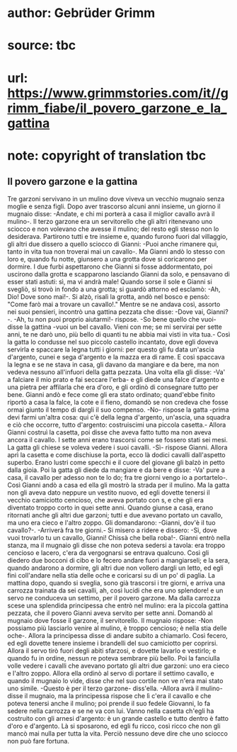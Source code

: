 # author: Gebrüder Grimm
# source: tbc
# url: https://www.grimmstories.com/it//grimm_fiabe/il_povero_garzone_e_la_gattina
# note: copyright of translation tbc

## Il povero garzone e la gattina 

Tre garzoni servivano in un mulino dove viveva un vecchio mugnaio senza
moglie e senza figli. Dopo aver trascorso alcuni anni insieme, un giorno
il mugnaio disse: -Andate, e chi mi porterà a casa il miglior cavallo
avrà il mulino-. Il terzo garzone era un servitorello che gli altri
ritenevano uno sciocco e non volevano che avesse il mulino; del resto
egli stesso non lo desiderava. Partirono tutti e tre insieme e, quando
furono fuori dal villaggio, gli altri due dissero a quello sciocco di
Gianni: -Puoi anche rimanere qui, tanto in vita tua non troverai mai un
cavallo-. Ma Gianni andò lo stesso con loro e, quando fu notte, giunsero
a una grotta dove si coricarono per dormire. I due furbi aspettarono che
Gianni si fosse addormentato, poi uscirono dalla grotta e scapparono
lasciando Gianni da solo, e pensavano di esser stati astuti: sì, ma vi
andrà male! Quando sorse il sole e Gianni si svegliò, si trovò in fondo
a una grotta; si guardò attorno ed esclamò: -Ah, Dio! Dove sono mai!-.
Si alzò, risalì la grotta, andò nel bosco e pensò: "Come farò mai a
trovare un cavallo!." Mentre se ne andava così, assorto nei suoi
pensieri, incontrò una gattina pezzata che disse: -Dove vai, Gianni?-.
-Ah, tu non puoi proprio aiutarmi!- rispose. -So bene quello che vuoi-
disse la gattina -vuoi un bel cavallo. Vieni con me; se mi servirai per
sette anni, te ne darò uno, più bello di quanti tu ne abbia mai visti in
vita tua.- Così la gatta lo condusse nel suo piccolo castello incantato,
dove egli doveva servirla e spaccare la legna tutti i giorni: per questo
gli fu data un'ascia d'argento, cunei e sega d'argento e la mazza era
di rame. E così spaccava la legna e se ne stava in casa, gli davano da
mangiare e da bere, ma non vedeva nessuno all'infuori della gatta
pezzata. Una volta ella gli disse: -Va' a falciare il mio prato e fai
seccare l'erba- e gli diede una falce d'argento e una pietra per
affilarla che era d'oro, e gli ordinò di consegnare tutto per bene.
Gianni andò e fece come gli era stato ordinato; quand'ebbe finito
riportò a casa la falce, la cote e il fieno, domandò se non credeva che
fosse ormai giunto il tempo di dargli il suo compenso. -No- rispose la
gatta -prima devi farmi un'altra cosa: qui c'è della legna d'argento,
un'ascia, una squadra e ciò che occorre, tutto d'argento: costruiscimi
una piccola casetta.- Allora Gianni costruì la casetta, poi disse che
aveva fatto tutto ma non aveva ancora il cavallo. I sette anni erano
trascorsi come se fossero stati sei mesi. La gatta gli chiese se voleva
vedere i suoi cavalli. -Sì- rispose Gianni. Allora aprì la casetta e
come dischiuse la porta, ecco là dodici cavalli dall'aspetto superbo.
Erano lustri come specchi e il cuore del giovane gli balzò in petto
dalla gioia. Poi la gatta gli diede da mangiare e da bere e disse: -Va'
pure a casa, il cavallo per adesso non te lo do; fra tre giorni vengo io
a portartelo-. Così Gianni andò a casa ed ella gli mostrò la strada per
il mulino. Ma la gatta non gli aveva dato neppure un vestito nuovo, ed
egli dovette tenersi il vecchio camiciotto cencioso, che aveva portato
con s‚ e che gli era diventato troppo corto in quei sette anni. Quando
giunse a casa, erano ritornati anche gli altri due garzoni; tutti e due
avevano portato un cavallo, ma uno era cieco e l'altro zoppo. Gli
domandarono: -Gianni, dov'è il tuo cavallo?-. -Arriverà fra tre
giorni.- Si misero a ridere e dissero: -Sì, dove vuoi trovarlo tu un
cavallo, Gianni! Chissà che bella roba!-. Gianni entrò nella stanza, ma
il mugnaio gli disse che non poteva sedersi a tavola: era troppo
cencioso e lacero, c'era da vergognarsi se entrava qualcuno. Così gli
diedero due bocconi di cibo e lo fecero andare fuori a mangiarseli; e la
sera, quando andarono a dormire, gli altri due non vollero dargli un
letto, ed egli finì coll'andare nella stia delle oche e coricarsi su di
un po' di paglia. La mattina dopo, quando si sveglia, sono già
trascorsi i tre giorni, e arriva una carrozza trainata da sei cavalli,
ah, così lucidi che era uno splendore! e un servo ne conduceva un
settimo, per il povero garzone. Ma dalla carrozza scese una splendida
principessa che entrò nel mulino: era la piccola gattina pezzata, che il
povero Gianni aveva servito per sette anni. Domandò al mugnaio dove
fosse il garzone, il servitorello. Il mugnaio rispose: -Non possiamo più
lasciarlo venire al mulino, è troppo cencioso; è nella stia delle oche-.
Allora la principessa disse di andare subito a chiamarlo. Così fecero,
ed egli dovette tenere insieme i brandelli del suo camiciotto per
coprirsi. Allora il servo tirò fuori degli abiti sfarzosi, e dovette
lavarlo e vestirlo; e quando fu in ordine, nessun re poteva sembrare più
bello. Poi la fanciulla volle vedere i cavalli che avevano portato gli
altri due garzoni: uno era cieco e l'altro zoppo. Allora ella ordinò al
servo di portare il settimo cavallo, e quando il mugnaio lo vide, disse
che nel suo cortile non ve n'era mai stato uno simile. -Questo è per il
terzo garzone- diss'ella. -Allora avrà il mulino- disse il mugnaio, ma
la principessa rispose che lì c'era il cavallo e che poteva tenersi
anche il mulino; poi prende il suo fedele Giovanni, lo fa sedere nella
carrozza e se ne va con lui. Vanno nella casetta ch'egli ha costruito
con gli arnesi d'argento: è un grande castello e tutto dentro è fatto
d'oro e d'argento. Là si sposarono, ed egli fu ricco, così ricco che
non gli mancò mai nulla per tutta la vita. Perciò nessuno deve dire che
uno sciocco non può fare fortuna.
